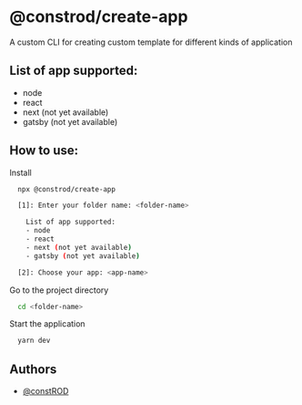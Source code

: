 # @constrod/create-app

A custom CLI for creating custom template for different kinds of application

## List of app supported:

- node
- react
- next (not yet available)
- gatsby (not yet available)

## How to use:

Install

```bash
  npx @constrod/create-app

  [1]: Enter your folder name: <folder-name>

    List of app supported:
    - node
    - react
    - next (not yet available)
    - gatsby (not yet available)

  [2]: Choose your app: <app-name>
```

Go to the project directory

```bash
  cd <folder-name>
```

Start the application

```bash
  yarn dev
```

## Authors

- [@constROD](https://www.github.com/constROD)
